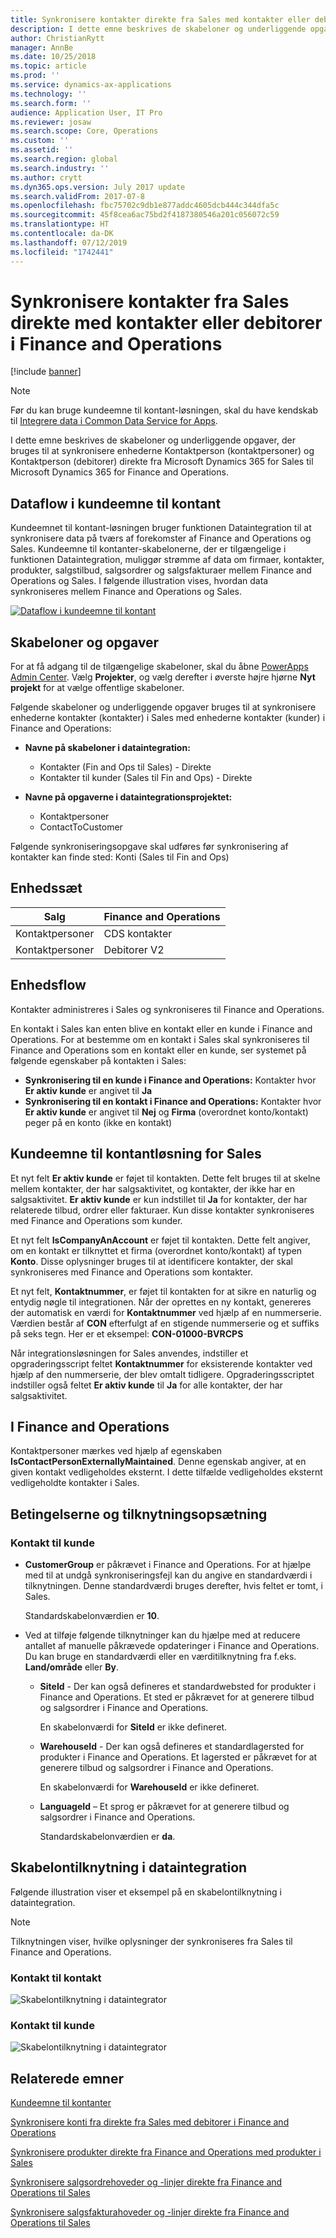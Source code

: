 ```yaml
---
title: Synkronisere kontakter direkte fra Sales med kontakter eller debitorer i Finance and Operations
description: I dette emne beskrives de skabeloner og underliggende opgaver, der bruges til at synkronisere enhederne Kontaktperson (kontaktpersoner) og Kontaktperson (debitorer) fra Microsoft Dynamics 365 for Sales til Microsoft Dynamics 365 for Finance and Operations.
author: ChristianRytt
manager: AnnBe
ms.date: 10/25/2018
ms.topic: article
ms.prod: ''
ms.service: dynamics-ax-applications
ms.technology: ''
ms.search.form: ''
audience: Application User, IT Pro
ms.reviewer: josaw
ms.search.scope: Core, Operations
ms.custom: ''
ms.assetid: ''
ms.search.region: global
ms.search.industry: ''
ms.author: crytt
ms.dyn365.ops.version: July 2017 update
ms.search.validFrom: 2017-07-8
ms.openlocfilehash: fbc75702c9db1e877addc4605dcb444c344dfa5c
ms.sourcegitcommit: 45f8cea6ac75bd2f4187380546a201c056072c59
ms.translationtype: HT
ms.contentlocale: da-DK
ms.lasthandoff: 07/12/2019
ms.locfileid: "1742441"
---
```

# <a name="synchronize-contacts-directly-from-sales-to-contacts-or-customers-in-finance-and-operations"></a>Synkronisere kontakter fra Sales direkte med kontakter eller debitorer i Finance and Operations

[!include [banner](../includes/banner.md)]

> [!NOTE]
> Før du kan bruge kundeemne til kontant-løsningen, skal du have kendskab til [Integrere data i Common Data Service for Apps](https://docs.microsoft.com/powerapps/administrator/data-integrator).

I dette emne beskrives de skabeloner og underliggende opgaver, der bruges til at synkronisere enhederne Kontaktperson (kontaktpersoner) og Kontaktperson (debitorer) direkte fra Microsoft Dynamics 365 for Sales til Microsoft Dynamics 365 for Finance and Operations.

## <a name="data-flow-in-prospect-to-cash"></a>Dataflow i kundeemne til kontant

Kundeemnet til kontant-løsningen bruger funktionen Dataintegration til at synkronisere data på tværs af forekomster af Finance and Operations og Sales. Kundeemne til kontanter-skabelonerne, der er tilgængelige i funktionen Dataintegration, muliggør strømme af data om firmaer, kontakter, produkter, salgstilbud, salgsordrer og salgsfakturaer mellem Finance and Operations og Sales. I følgende illustration vises, hvordan data synkroniseres mellem Finance and Operations og Sales.

[![Dataflow i kundeemne til kontant](./media/prospect-to-cash-data-flow.png)](./media/prospect-to-cash-data-flow.png)

## <a name="templates-and-tasks"></a>Skabeloner og opgaver

For at få adgang til de tilgængelige skabeloner, skal du åbne [PowerApps Admin Center](https://preview.admin.powerapps.com/dataintegration). Vælg **Projekter**, og vælg derefter i øverste højre hjørne **Nyt projekt** for at vælge offentlige skabeloner.

Følgende skabeloner og underliggende opgaver bruges til at synkronisere enhederne kontakter (kontakter) i Sales med enhederne kontakter (kunder) i Finance and Operations:

- **Navne på skabeloner i dataintegration:**

    - Kontakter (Fin and Ops til Sales) - Direkte
    - Kontakter til kunder (Sales til Fin and Ops) - Direkte

- **Navne på opgaverne i dataintegrationsprojektet:**

    - Kontaktpersoner
    - ContactToCustomer

Følgende synkroniseringsopgave skal udføres før synkronisering af kontakter kan finde sted: Konti (Sales til Fin and Ops)

## <a name="entity-sets"></a>Enhedssæt

| Salg    | Finance and Operations |
|----------|------------------------|
| Kontaktpersoner | CDS kontakter           |
| Kontaktpersoner | Debitorer V2           |

## <a name="entity-flow"></a>Enhedsflow

Kontakter administreres i Sales og synkroniseres til Finance and Operations.

En kontakt i Sales kan enten blive en kontakt eller en kunde i Finance and Operations. For at bestemme om en kontakt i Sales skal synkroniseres til Finance and Operations som en kontakt eller en kunde, ser systemet på følgende egenskaber på kontakten i Sales:

- **Synkronisering til en kunde i Finance and Operations:** Kontakter hvor **Er aktiv kunde** er angivet til **Ja**
- **Synkronisering til en kontakt i Finance and Operations:** Kontakter hvor **Er aktiv kunde** er angivet til **Nej** og **Firma** (overordnet konto/kontakt) peger på en konto (ikke en kontakt)

## <a name="prospect-to-cash-solution-for-sales"></a>Kundeemne til kontantløsning for Sales

Et nyt felt **Er aktiv kunde** er føjet til kontakten. Dette felt bruges til at skelne mellem kontakter, der har salgsaktivitet, og kontakter, der ikke har en salgsaktivitet. **Er aktiv kunde** er kun indstillet til **Ja** for kontakter, der har relaterede tilbud, ordrer eller fakturaer. Kun disse kontakter synkroniseres med Finance and Operations som kunder.

Et nyt felt **IsCompanyAnAccount** er føjet til kontakten. Dette felt angiver, om en kontakt er tilknyttet et firma (overordnet konto/kontakt) af typen **Konto**. Disse oplysninger bruges til at identificere kontakter, der skal synkroniseres med Finance and Operations som kontakter.

Et nyt felt, **Kontaktnummer**, er føjet til kontakten for at sikre en naturlig og entydig nøgle til integrationen. Når der oprettes en ny kontakt, genereres der automatisk en værdi for **Kontaktnummer** ved hjælp af en nummerserie. Værdien består af **CON** efterfulgt af en stigende nummerserie og et suffiks på seks tegn. Her er et eksempel: **CON-01000-BVRCPS**

Når integrationsløsningen for Sales anvendes, indstiller et opgraderingsscript feltet **Kontaktnummer** for eksisterende kontakter ved hjælp af den nummerserie, der blev omtalt tidligere. Opgraderingsscriptet indstiller også feltet **Er aktiv kunde** til **Ja** for alle kontakter, der har salgsaktivitet.

## <a name="in-finance-and-operations"></a>I Finance and Operations

Kontaktpersoner mærkes ved hjælp af egenskaben **IsContactPersonExternallyMaintained**. Denne egenskab angiver, at en given kontakt vedligeholdes eksternt. I dette tilfælde vedligeholdes eksternt vedligeholdte kontakter i Sales.

## <a name="preconditions-and-mapping-setup"></a>Betingelserne og tilknytningsopsætning

### <a name="contact-to-customer"></a>Kontakt til kunde

- **CustomerGroup** er påkrævet i Finance and Operations. For at hjælpe med til at undgå synkroniseringsfejl kan du angive en standardværdi i tilknytningen. Denne standardværdi bruges derefter, hvis feltet er tomt, i Sales.

    Standardskabelonværdien er **10**.

- Ved at tilføje følgende tilknytninger kan du hjælpe med at reducere antallet af manuelle påkrævede opdateringer i Finance and Operations. Du kan bruge en standardværdi eller en værditilknytning fra f.eks. **Land/område** eller **By**.

    - **SiteId** - Der kan også defineres et standardwebsted for produkter i Finance and Operations. Et sted er påkrævet for at generere tilbud og salgsordrer i Finance and Operations.

        En skabelonværdi for **SiteId** er ikke defineret.

    - **WarehouseId** - Der kan også defineres et standardlagersted for produkter i Finance and Operations. Et lagersted er påkrævet for at generere tilbud og salgsordrer i Finance and Operations.

        En skabelonværdi for **WarehouseId** er ikke defineret.

    - **LanguageId** – Et sprog er påkrævet for at generere tilbud og salgsordrer i Finance and Operations.
    
        Standardskabelonværdien er **da**.

## <a name="template-mapping-in-data-integration"></a>Skabelontilknytning i dataintegration

Følgende illustration viser et eksempel på en skabelontilknytning i dataintegration. 

> [!NOTE]
> Tilknytningen viser, hvilke oplysninger der synkroniseres fra Sales til Finance and Operations.

### <a name="contact-to-contact"></a>Kontakt til kontakt

![Skabelontilknytning i dataintegrator](./media/contacts-direct-template-mapping-data-integrator-1.png)

### <a name="contact-to-customer"></a>Kontakt til kunde

![Skabelontilknytning i dataintegrator](./media/contacts-direct-template-mapping-data-integrator-2.png)


## <a name="related-topics"></a>Relaterede emner

[Kundeemne til kontanter](prospect-to-cash.md)

[Synkronisere konti fra direkte fra Sales med debitorer i Finance and Operations](accounts-template-mapping-direct.md)

[Synkronisere produkter direkte fra Finance and Operations med produkter i Sales](products-template-mapping-direct.md)

[Synkronisere salgsordrehoveder og -linjer direkte fra Finance and Operations til Sales](sales-order-template-mapping-direct-two-ways.md)

[Synkronisere salgsfakturahoveder og -linjer direkte fra Finance and Operations til Sales](sales-invoice-template-mapping-direct.md)



